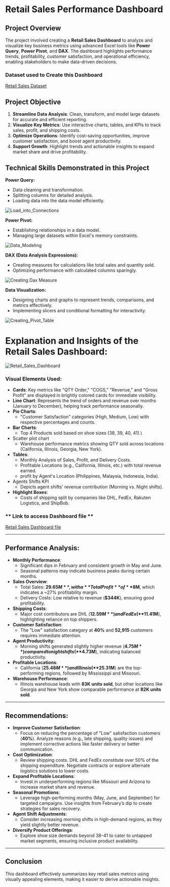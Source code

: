 # Retail Sales Performance Dashboard

## Project Overview

The project involved creating a **Retail Sales Dashboard** to analyze and visualize key business metrics using advanced Excel tools like **Power Query**, **Power Pivot**, and **DAX**. The dashboard highlights performance trends, profitability, customer satisfaction, and operational efficiency, enabling stakeholders to make data-driven decisions.

### **Dataset used to Create this Dashboard**
<a href = "Retail_Sales_Dataset.xlsx"> Retail Sales Dataset</a>

## **Project Objective**

1. **Streamline Data Analysis**: Clean, transform, and model large datasets for accurate and efficient reporting.
2. **Visualize Key Metrics**: Use interactive charts, tables, and KPIs to track sales, profit, and shipping costs.
3. **Optimize Operations**: Identify cost-saving opportunities, improve customer satisfaction, and boost agent productivity.
4. **Support Growth**: Highlight trends and actionable insights to expand market share and drive profitability.

## **Technical Skills Demonstrated in this Project**

**Power Query:**

- Data cleaning and transformation.
- Splitting columns for detailed analysis.
- Loading data into the data model efficiently.

![Load_into_Connections](https://github.com/user-attachments/assets/dab6925d-38ba-4608-818a-dd91ec2d6ad6)

**Power Pivot:**

- Establishing relationships in a data model.
- Managing large datasets within Excel's memory constraints.

![Data_Modeling](https://github.com/user-attachments/assets/25b28c5a-74f8-4113-90e4-8d0e40b7cd4f)


**DAX (Data Analysis Expressions):**

- Creating measures for calculations like total sales and quantity sold.
- Optimizing performance with calculated columns sparingly.

![Creating Dax Measure](https://github.com/user-attachments/assets/0170bbfd-5ff0-4abb-bcca-b4120731608a)

**Data Visualization:**

- Designing charts and graphs to represent trends, comparisons, and metrics effectively.
- Implementing slicers and conditional formatting for interactivity.

![Creating_Pivot_Table](https://github.com/user-attachments/assets/03375881-3890-4f57-b823-174388b33054)


# Explanation and Insights of the Retail Sales Dashboard:

![Retail_Sales_Dashboard](https://github.com/user-attachments/assets/ecbbde41-c129-42c7-b11e-2a1840d5000d)


### **Visual Elements Used**:

- **Cards**: Key metrics like "QTY Order," "COGS," "Revenue," and "Gross Profit" are displayed in brightly colored cards for immediate visibility.
- **Line Chart**: Represents the trend of orders and revenue over months (January to December), helping track performance seasonally.
- **Pie Charts**:
    - "Customer Satisfaction" categories (High, Medium, Low) with respective percentages and counts.
- **Bar Charts**:
    - Top 4 Products sold based on shoe sizes (38, 39, 40, 41).\
- Scatter plot chart
    - Warehouse performance metrics showing QTY sold across locations (California, Illinois, Georgia, New York).
- **Tables**:
    - Monthly Analysis of Sales, Profit, and Delivery Costs.
    - Profitable Locations (e.g., California, Illinois, etc.) with total revenue earned.
    - profit by Agent's Location (Philippines, Malaysia, Indonesia, India).
- Agents Shifts KPI
    - Depicts agent shifts' revenue contribution (Morning vs. Night shifts).
- **Highlight Boxes**:
    - Costs of shipping split by companies like DHL, FedEx, Rakuten Logistics, and ShipBob.

### ** Link to access Dashboard file **
<a href = "Retail_Store.xlsm"> Retail Sales Dashboard file</a>

---

## **Performance Analysis**:

- **Monthly Performance**:
    - Significant dips in February and consistent growth in May and June.
    - Seasonal patterns may indicate business peaks during certain months.
- **Sales Overview**:
    - Total Sales: **$29.65M**, with a **Total Profit** of **$8M**, which indicates a ~27% profitability margin.
    - Delivery Costs: Low relative to revenue (**$344K**), ensuring good profitability.
- **Shipping Costs**:
    - Major cost contributors are DHL (**$12.59M**) and FedEx (**$11.41M**), highlighting reliance on top shippers.
- **Customer Satisfaction**:
    - The "Low" satisfaction category at **40%** and **52,915** customers requires immediate attention.
- **Agent Productivity**:
    - Morning shifts generated slightly higher revenue (**$4.75M**) compared to night shifts (**$4.73M**), indicating balanced productivity.
- **Profitable Locations**:
    - California (**$25.48M**) and Illinois (**$25.31M**) are the top-performing regions, followed by Mississippi and Missouri.
- **Warehouse Performance**:
    - Illinois warehouse leads with **83K units sold**, but other locations like Georgia and New York show comparable performance at **82K units sold**.

---

## **Recommendations**:

- **Improve Customer Satisfaction**:
    - Focus on reducing the percentage of "Low" satisfaction customers (**40%**). Analyze reasons (e.g., late shipping, quality issues) and implement corrective actions like faster delivery or better communication.
- **Cost Optimization**:
    - Review shipping costs. DHL and FedEx constitute over 50% of the shipping expenditure. Negotiate contracts or explore alternate logistics solutions to lower costs.
- **Expand Profitable Locations**:
    - Invest in underperforming regions like Missouri and Arizona to increase market share and revenue.
- **Seasonal Promotions**:
    - Leverage high-performing months (May, June, and September) for targeted campaigns. Use insights from February’s dip to create strategies for sales recovery.
- **Agent Shift Adjustments**:
    - Consider increasing morning shifts in high-demand regions, as they yield slightly better revenue.
- **Diversify Product Offerings**:
    - Explore shoe size demands beyond 38–41 to cater to untapped market segments, ensuring inclusive product availability.

---

## Conclusion

This dashboard effectively summarizes key retail sales metrics using visually appealing elements, making it easier to derive actionable insights.
